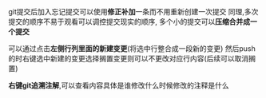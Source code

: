 git提交后加入忘记提交可以使用**修正补加**一条而不用重新创建一次提交
同理,多次提交的顺序不易于观看可以调控提交现实的顺序,
多个小的提交可以**压缩合并成一个提交**

可以通过点击**左侧行列里面的新建变更**(将选中行整合成一段新的变更)
然后push的时右键选中新建的变更选择搁置变更则可以不更改对应行内容(后续可以取消搁置)

**右键git追溯注解**,可以查看内容具体是谁修改什么时候修改的注释是什么